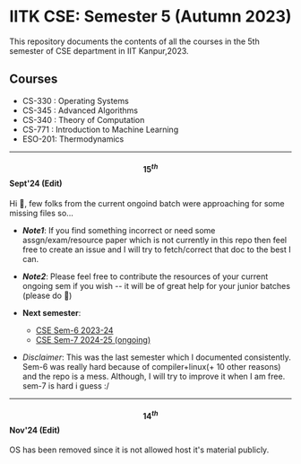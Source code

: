 # IITK CSE: Semester 5 (Autumn 2023)



This repository documents the contents of all the courses in the 5th semester of CSE department in IIT Kanpur,2023. 

## Courses

* CS-330 : Operating Systems
* CS-345 : Advanced Algorithms
* CS-340 : Theory of Computation
* CS-771 : Introduction to Machine Learning
* ESO-201: Thermodynamics

<!--    _I had my last exam on 23rd November and currently done with this semester. I am planning to add the course reviews here soon._ `(21st December)`
-->
---
#### $$15^{th}$$ Sept'24 (Edit)
Hi 👋, few folks from the current ongoind batch were approaching for some missing files so... <br>
- **_Note1_**: If you find something incorrect or need some assgn/exam/resource paper which is not currently in this repo then feel free to create an issue and I will try to fetch/correct that doc to the best I can.

- **_Note2_**: Please feel free to contribute the resources of your current ongoing sem if you wish -- it will be of great help for your junior batches (please do 🙏)

- **Next semester**:
    - [CSE Sem-6 2023-24](https://github.com/Divyanshsingh1910/IITK_CSE-Sem6_2024)
    - [CSE Sem-7 2024-25 (ongoing)](https://github.com/Divyanshsingh1910/IITK-sem-7-2024)
- _Disclaimer_: This was the last semester which I documented consistently. Sem-6 was really hard because of compiler+linux(+ 10 other reasons) and the repo is a mess. Although, I will try to improve it when I am free.
sem-7 is hard i guess :/
---
#### $$14^{th}$$ Nov'24 (Edit)
OS has been removed since it is not allowed host it's material publicly.

